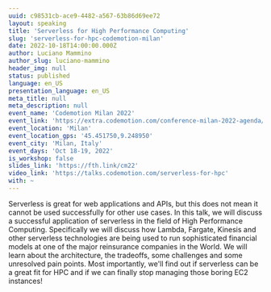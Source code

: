 ```yaml
---
uuid: c98531cb-ace9-4482-a567-63b86d69ee72
layout: speaking
title: 'Serverless for High Performance Computing'
slug: 'serverless-for-hpc-codemotion-milan'
date: 2022-10-18T14:00:00.000Z
author: Luciano Mammino
author_slug: luciano-mammino
header_img: null
status: published
language: en_US
presentation_language: en_US
meta_title: null
meta_description: null
event_name: 'Codemotion Milan 2022'
event_link: 'https://extra.codemotion.com/conference-milan-2022-agenda/'
event_location: 'Milan'
event_location_gps: '45.451750,9.248950'
event_city: 'Milan, Italy'
event_days: 'Oct 18-19, 2022'
is_workshop: false
slides_link: 'https://fth.link/cm22'
video_link: 'https://talks.codemotion.com/serverless-for-hpc'
with: ~
---
```


Serverless is great for web applications and APIs, but this does not mean it cannot be used successfully for other use cases. In this talk, we will discuss a successful application of serverless in the field of High Performance Computing. Specifically we will discuss how Lambda, Fargate, Kinesis and other serverless technologies are being used to run sophisticated financial models at one of the major reinsurance companies in the World. We will learn about the architecture, the tradeoffs, some challenges and some unresolved pain points. Most importantly, we'll find out if serverless can be a great fit for HPC and if we can finally stop managing those boring EC2 instances!
